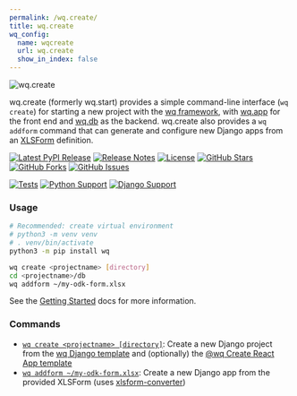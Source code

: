 ```yaml
---
permalink: /wq.create/
title: wq.create
wq_config:
  name: wqcreate
  url: wq.create
  show_in_index: false
---
```


![wq.create](https://wq.io/images/wq.create.svg)

wq.create (formerly wq.start) provides a simple command-line interface (`wq create`) for starting a new project with the [wq framework], with [wq.app] for the front end and [wq.db] as the backend.  wq.create also provides a `wq addform` command that can generate and configure new Django apps from an [XLSForm](http://xlsform.org) definition.

[![Latest PyPI Release](https://img.shields.io/pypi/v/wq.create.svg)](https://pypi.org/project/wq.create)
[![Release Notes](https://img.shields.io/github/release/wq/wq.create.svg)](https://github.com/wq/wq.create/releases)
[![License](https://img.shields.io/pypi/l/wq.create.svg)][license]
[![GitHub Stars](https://img.shields.io/github/stars/wq/wq.create.svg)](https://github.com/wq/wq.create/stargazers)
[![GitHub Forks](https://img.shields.io/github/forks/wq/wq.create.svg)](https://github.com/wq/wq.create/network)
[![GitHub Issues](https://img.shields.io/github/issues/wq/wq.create.svg)](https://github.com/wq/wq.create/issues)

[![Tests](https://github.com/wq/wq.create/actions/workflows/test.yml/badge.svg)](https://github.com/wq/wq.create/actions/workflows/test.yml)
[![Python Support](https://img.shields.io/pypi/pyversions/wq.create.svg)](https://pypi.org/project/wq.create)
[![Django Support](https://img.shields.io/pypi/djversions/wq.create.svg)](https://pypi.org/project/wq.create)

### Usage

```bash
# Recommended: create virtual environment
# python3 -m venv venv
# . venv/bin/activate
python3 -m pip install wq

wq create <projectname> [directory]
cd <projectname>/db
wq addform ~/my-odk-form.xlsx
```

See the [Getting Started] docs for more information.

### Commands

 * [`wq create <projectname> [directory]`][create]: Create a new Django project from the [wq Django template] and (optionally) the [@wq Create React App template][@wq/cra-template]
 * [`wq addform ~/my-odk-form.xlsx`][addform]: Create a new Django app from the provided XLSForm (uses [xlsform-converter])


[wq framework]: ../index.md
[wq.app]: ../wq.app/index.md
[wq.db]: ../wq.db/index.md
[license]: ../license.md
[wq Django template]: https://github.com/wq/wq-django-template
[@wq/cra-template]: ../@wq/cra-template.md
[xlsform-converter]: https://github.com/wq/xlsform-converter
[Getting Started]: ../overview/setup.md

[create]: ./create.md
[addform]: ./addform.md
